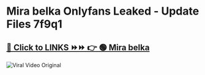 
 # Mira belka Onlyfans Leaked - Update Files 7f9q1

## <h2><a href="https://clipsfans.com/Mira_belka&ref=git">🔗 Click to LINKS ⏩⏩ 👉 🟢 Mira belka </a></h2>

<a href="https://clipsfans.com/Mira_belka&ref=git" rel="nofollow" data-target="animated-image.originalLink"><img src="https://i.ibb.co.com/xMMVF88/686577567.gif" alt="Viral Video Original" style="max-width: 100%; display: inline-block;" data-target="animated-image.originalImage"></a>

